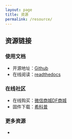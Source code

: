 ```yaml
---
layout: page
title: 资源
permalink: /resource/
---
```


## 资源链接

### 使用文档
- 开源地址：[Github](https://github.com/vvlink/vvBoard-docs)
- 在线阅读：[readthedocs](https://vvboard.readthedocs.io/zh_CN/latest/)

### 在线社区
- 在线购买：[微信商城](http://vvboard.net.cn/plus/view.php?aid=25)[DF商城](https://www.dfrobot.com.cn/search.php?keywords=%E8%99%9A%E8%B0%B7%E5%8F%B7)
- 固件下载：[希科普](http://www.vvboard.com.cn/)

### 更多资源
- 
